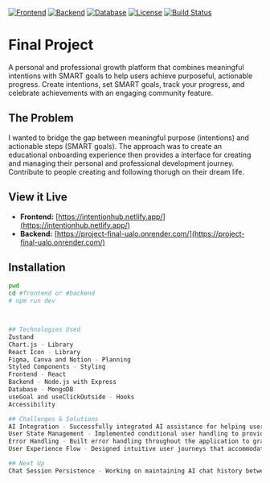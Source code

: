 [![Frontend](https://img.shields.io/badge/Frontend-React-blue?logo=react)](https://intentionhub.netlify.app/)
[![Backend](https://img.shields.io/badge/Backend-Node.js-green?logo=node.js)](https://project-final-ualo.onrender.com/)
[![Database](https://img.shields.io/badge/Database-MongoDB-brightgreen?logo=mongodb)](https://www.mongodb.com/)
[![License](https://img.shields.io/badge/License-MIT-yellow)](LICENSE)
[![Build Status](https://img.shields.io/badge/Build-Passing-brightgreen)]()

# Final Project
A personal and professional growth platform that combines meaningful intentions with SMART goals to help users achieve purposeful, actionable progress. Create intentions, set SMART goals, track your progress, and celebrate achievements with an engaging community feature.

## The Problem
I wanted to bridge the gap between meaningful purpose (intentions) and actionable steps (SMART goals). The approach was to create an educational onboarding experience then provides a interface for creating and managing their personal and professional development journey. Contribute to people creating and following thorugh on their dream life.

## View it Live
- **Frontend:** [https://intentionhub.netlify.app/](https://intentionhub.netlify.app/)  
- **Backend:** [https://project-final-ualo.onrender.com/](https://project-final-ualo.onrender.com/)

## Installation
```bash
pwd
cd #frontend or #backend
# npm run dev



## Technologies Used
Zustand
Chart.js - Library
React Icon - Library
Figma, Canva and Notion - Planning
Styled Components - Styling
Frontend - React
Backend - Node.js with Express
Database - MongoDB
useGoal and useClickOutside - Hooks
Accessibility

## Challenges & Solutions
AI Integration - Successfully integrated AI assistance for helping users create better intentions and SMART goals, requiring prompt engineering and response handling
User State Management - Implemented conditional user handling to provide different experiences for guest users versus logged-in users while maintaining seamless functionality
Error Handling - Built error handling throughout the application to gracefully manage API failures, form validation errors and user input
User Experience Flow - Designed intuitive user journeys that accommodate both quick interactions and deeper engagement 

## Next Up
Chat Session Persistence - Working on maintaining AI chat history between user sessions to provide continuity in the AI assistance experience and a daily check in